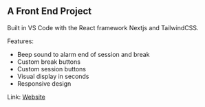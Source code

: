 ## A Front End Project

Built in VS Code with the React framework Nextjs and TailwindCSS.

Features:

- Beep sound to alarm end of session and break
- Custom break buttons
- Custom session buttons
- Visual display in seconds
- Responsive design

Link: [Website](https://react-timer-git-master-lucasdota.vercel.app/)